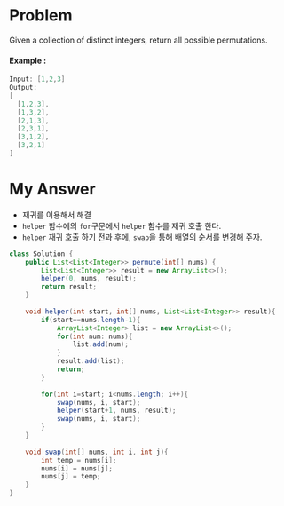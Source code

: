 # Problem

Given a collection of distinct integers, return all possible permutations.

#### Example :

```swift
Input: [1,2,3]
Output:
[
  [1,2,3],
  [1,3,2],
  [2,1,3],
  [2,3,1],
  [3,1,2],
  [3,2,1]
]
```

# My Answer

* 재귀를 이용해서 해결
* `helper` 함수에의 `for`구문에서 `helper` 함수를 재귀 호출 한다.
* `helper` 재귀 호출 하기 전과 후에, `swap`을 통해 배열의 순서를 변경해 주자.
  
```java
class Solution {
    public List<List<Integer>> permute(int[] nums) {
        List<List<Integer>> result = new ArrayList<>();
        helper(0, nums, result);
        return result;
    }
 
    void helper(int start, int[] nums, List<List<Integer>> result){
        if(start==nums.length-1){
            ArrayList<Integer> list = new ArrayList<>();
            for(int num: nums){
                list.add(num);
            }
            result.add(list);
            return;
        }
 
        for(int i=start; i<nums.length; i++){
            swap(nums, i, start);
            helper(start+1, nums, result);
            swap(nums, i, start);
        }
    }
 
    void swap(int[] nums, int i, int j){
        int temp = nums[i];
        nums[i] = nums[j];
        nums[j] = temp;
    }
}
```

